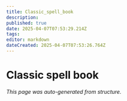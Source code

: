 ```yaml
---
title: Classic_spell_book
description: 
published: true
date: 2025-04-07T07:53:29.214Z
tags: 
editor: markdown
dateCreated: 2025-04-07T07:53:26.764Z
---
```


# Classic spell book

*This page was auto-generated from structure.*